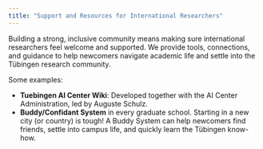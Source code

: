 ```yaml
---
title: "Support and Resources for International Researchers"
---
```


Building a strong, inclusive community means making sure international researchers feel welcome and supported. We provide tools, connections, and guidance to help newcomers navigate academic life and settle into the Tübingen research community.

Some examples:
- **Tuebingen AI Center Wiki**: Developed together with the AI Center Administration, led by Auguste Schulz.
- **Buddy/Confidant System** in every graduate school. Starting in a new city (or country) is tough! A Buddy System can help newcomers find friends, settle into campus life, and quickly learn the Tübingen know-how.
